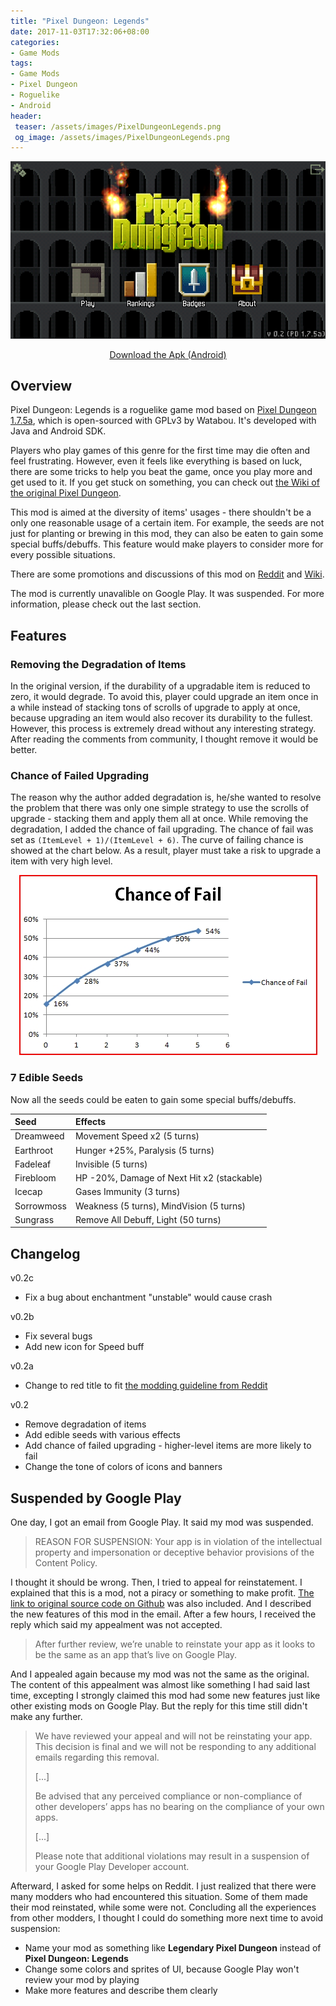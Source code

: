 ```yaml
---
title: "Pixel Dungeon: Legends"
date: 2017-11-03T17:32:06+08:00
categories:
- Game Mods
tags:
- Game Mods
- Pixel Dungeon
- Roguelike
- Android
header:
 teaser: /assets/images/PixelDungeonLegends.png
 og_image: /assets/images/PixelDungeonLegends.png
---
```


<p style="text-align: center;"><img src="/assets/images/PixelDungeonLegends_0.png" /></p>
<p style="text-align: center;"><a href="https://github.com/Nagachiang/pixel-dungeon-legends/releases/" target="_blank">Download the Apk (Android)</a></p>

## Overview

Pixel Dungeon: Legends is a roguelike game mod based on [Pixel Dungeon 1.7.5a](http://pixeldungeon.watabou.ru/), which is open-sourced with GPLv3 by Watabou. It's developed with Java and Android SDK.

Players who play games of this genre for the first time may die often and feel frustrating. However, even it feels like everything is based on luck, there are some tricks to help you beat the game, once you play more and get used to it. If you get stuck on something, you can check out [the Wiki of the original Pixel Dungeon](http://pixeldungeon.wikia.com/wiki/Main_Page).

This mod is aimed at the diversity of items' usages - there shouldn't be a only one reasonable usage of a certain item. For example, the seeds are not just for planting or brewing in this mod, they can also be eaten to gain some special buffs/debuffs. This feature would make players to consider more for every possible situations.

There are some promotions and discussions of this mod on [Reddit](https://www.reddit.com/r/PixelDungeon/comments/3dy8wj/pixel_dungeon_legends_v02a_no_degradation_seeds/) and [Wiki](http://pixeldungeon.wikia.com/wiki/Thread:29199).

The mod is currently unavalible on Google Play. It was suspended. For more information, please check out the last section.

## Features

### Removing the Degradation of Items

In the original version, if the durability of a upgradable item is reduced to zero, it would degrade. To avoid this, player could upgrade an item once in a while instead of stacking tons of scrolls of upgrade to apply at once, because upgrading an item would also recover its durability to the fullest. However, this process is extremely dread without any interesting strategy. After reading the comments from community, I thought remove it would be better.

### Chance of Failed Upgrading

The reason why the author added degradation is, he/she wanted to resolve the problem that there was only one simple strategy to use the scrolls of upgrade - stacking them and apply them all at once. While removing the degradation, I added the chance of fail upgrading. The chance of fail was set as `(ItemLevel + 1)/(ItemLevel + 6)`. The curve of failing chance is showed at the chart below. As a result, player must take a risk to upgrade a item with very high level.

<p style="text-align: center;"><img src="/assets/images/PixelDungeonLegends_Chart.jpg" /></p>

### 7 Edible Seeds

Now all the seeds could be eaten to gain some special buffs/debuffs.

|Seed|Effects|
|:-|:-|
|Dreamweed|Movement Speed x2 (5 turns)|
|Earthroot|Hunger +25%, Paralysis (5 turns)|
|Fadeleaf|Invisible (5 turns)|
|Firebloom|HP -20%, Damage of Next Hit x2 (stackable)|
|Icecap|Gases Immunity (3 turns)|
|Sorrowmoss|Weakness (5 turns), MindVision (5 turns)|
|Sungrass|Remove All Debuff, Light (50 turns)|

## Changelog

v0.2c

- Fix a bug about enchantment "unstable" would cause crash

v0.2b

- Fix several bugs
- Add new icon for Speed buff

v0.2a

- Change to red title to fit [the modding guideline from Reddit](https://www.reddit.com/r/PixelDungeon/wiki/rules)

v0.2

- Remove degradation of items
- Add edible seeds with various effects
- Add chance of failed upgrading - higher-level items are more likely to fail
- Change the tone of colors of icons and banners

## Suspended by Google Play

One day, I got an email from Google Play. It said my mod was suspended.

> REASON FOR SUSPENSION: Your app is in violation of the intellectual property and impersonation or deceptive behavior provisions of the Content Policy.

I thought it should be wrong. Then, I tried to appeal for reinstatement. I explained that this is a mod, not a piracy or something to make profit. [The link to original source code on Github](https://github.com/watabou/pixel-dungeon) was also included. And I described the new features of this mod in the email. After a few hours, I received the reply which said my appealment was not accepted.

> After further review, we’re unable to reinstate your app as it looks to be the same as an app that’s live on Google Play.

And I appealed again because my mod was not the same as the original. The content of this appealment was almost like something I had said last time, excepting I strongly claimed this mod had some new features just like other existing mods on Google Play. But the reply for this time still didn't make any further.

> We have reviewed your appeal and will not be reinstating your app. This decision is final and we will not be responding to any additional emails regarding this removal.
> 
> [...]
> 
> Be advised that any perceived compliance or non-compliance of other developers’ apps has no bearing on the compliance of your own apps.
> 
> [...]
> 
> Please note that additional violations may result in a suspension of your Google Play Developer account.

Afterward, I asked for some helps on Reddit. I just realized that there were many modders who had encountered this situation. Some of them made their mod reinstated, while some were not. Concluding all the experiences from other modders, I thought I could do something more next time to avoid suspension:

- Name your mod as something like **Legendary Pixel Dungeon** instead of **Pixel Dungeon: Legends**
- Change some colors and sprites of UI, because Google Play won't review your mod by playing
- Make more features and describe them clearly

